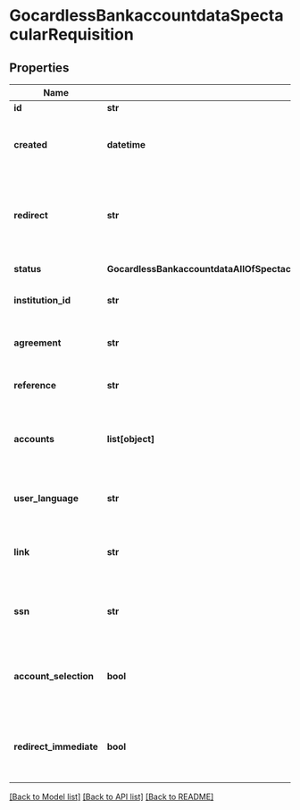 # GocardlessBankaccountdataSpectacularRequisition

## Properties
Name | Type | Description | Notes
------------ | ------------- | ------------- | -------------
**id** | **str** |  | [optional] 
**created** | **datetime** | The date &amp; time at which the requisition was created. | [optional] 
**redirect** | **str** | redirect URL to your application after end-user authorization with ASPSP | 
**status** | **GocardlessBankaccountdataAllOfSpectacularRequisitionGocardlessBankaccountdataStatus** | status of this requisition | [optional] 
**institution_id** | **str** | an Institution ID for this Requisition | 
**agreement** | **str** | EUA associated with this requisition | [optional] 
**reference** | **str** | additional ID to identify the end user | [optional] 
**accounts** | **list[object]** | array of account IDs retrieved within a scope of this requisition | [optional] 
**user_language** | **str** | A two-letter country code (ISO 639-1) | [optional] 
**link** | **str** | link to initiate authorization with Institution | [optional] [default to 'https://ob.gocardless.com/psd2/start/3fa85f64-5717-4562-b3fc-2c963f66afa6/{$INSTITUTION_ID}']
**ssn** | **str** | optional SSN field to verify ownership of the account | [optional] 
**account_selection** | **bool** | option to enable account selection view for the end user | [optional] [default to False]
**redirect_immediate** | **bool** | enable redirect back to the client after account list received | [optional] [default to False]

[[Back to Model list]](../README.md#documentation-for-models) [[Back to API list]](../README.md#documentation-for-api-endpoints) [[Back to README]](../README.md)

